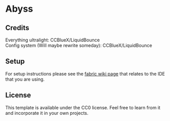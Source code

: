 # Abyss

## Credits
Everything ultralight: CCBlueX/LiquidBounce
<br>
Config system (Will maybe rewrite someday): CCBlueX/LiquidBounce

## Setup

For setup instructions please see the [fabric wiki page](https://fabricmc.net/wiki/tutorial:setup) that relates to the IDE that you are using.

## License

This template is available under the CC0 license. Feel free to learn from it and incorporate it in your own projects.
